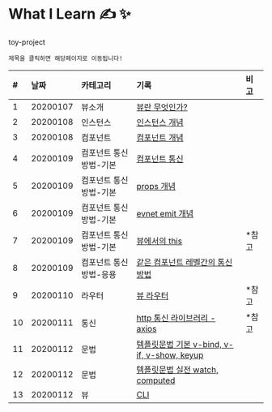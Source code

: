 # What I Learn &#9997; &#10024;
toy-project 

`제목을 클릭하면 해당페이지로 이동됩니다!`

| #   | 날짜                                                                              | 카테고리     | 기록                                                    | 비고 |
| :-- | :-------------------------------------------------------------------------------- | :----------- | :------------------------------------------------------ | :--- |
| 1 | 20200107 | 뷰소개 | [뷰란 무엇인가?](https://github.com/leepro225/learn-vue-js/blob/master/lectures/lecture_01.md) | |
| 2 | 20200108 | 인스턴스 | [인스턴스 개념](https://github.com/leepro225/learn-vue-js/blob/master/lectures/lecture_02.md) | |
| 3 | 20200108 | 컴포넌트 | [컴포넌트 개념](https://github.com/leepro225/learn-vue-js/blob/master/lectures/lecture_03.md) | |
| 4 | 20200109 | 컴포넌트 통신방법-기본 | [컴포넌트 통신](https://github.com/leepro225/learn-vue-js/blob/master/lectures/lecture_04.md) | |
| 5 | 20200109 | 컴포넌트 통신방법-기본 | [props 개념](https://github.com/leepro225/learn-vue-js/blob/master/lectures/lecture_05.md) | |
| 6 | 20200109 | 컴포넌트 통신방법-기본 | [evnet emit 개념](https://github.com/leepro225/learn-vue-js/blob/master/lectures/lecture_06.md) | |
| 7 | 20200109 | 컴포넌트 통신방법-기본 | [뷰에서의 this](https://github.com/leepro225/learn-vue-js/blob/master/lectures/lecture_07.md) |*참고|
| 8 | 20200109 | 컴포넌트 통신방법-응용 | [같은 컴포넌트 레벨간의 통신 방법](https://github.com/leepro225/learn-vue-js/blob/master/lectures/lecture_08.md) | |
| 9 | 20200110 | 라우터 | [뷰 라우터](https://github.com/leepro225/learn-vue-js/blob/master/lectures/lecture_09.md) |*참고|
| 10 | 20200111 | 통신 | [http 통신 라이브러리 - axios](https://github.com/leepro225/learn-vue-js/blob/master/lectures/lecture_10.md) |*참고|
| 11 | 20200112 | 문법 | [템플릿문법 기본 v-bind, v-if, v-show, keyup](https://github.com/leepro225/learn-vue-js/blob/master/lectures/lecture_11.md) | |
| 12 | 20200112 | 문법 | [템플릿문법 실전 watch, computed](https://github.com/leepro225/learn-vue-js/blob/master/lectures/lecture_12.md) | |
| 13 | 20200112 | 뷰 | [CLI](https://github.com/leepro225/learn-vue-js/blob/master/lectures/lecture_13.md) | |
